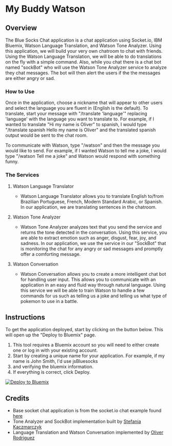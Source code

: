 # My Buddy Watson

## Overview

The Blue Socks Chat application is a chat application using Socket.io, IBM Bluemix, Watson Language Translation, and Watson Tone Analyzer. Using this application, we will build your very own chatroom to chat with friends. Using the Watson Language Translation, we will be able to do translations on the fly with a simple command. Also, while you chat there is a chat bot named "sockBot" who will use the Watson Tone Analyzer service to analyze they chat messages. The bot will then alert the users if the the messages are either angry or sad.

### How to Use

Once in the application, choose a nickname that will appear to other users and select the language you are fluent in (English is the default).
To translate, start your message with "/translate 'language'" replacing 'language' with the language you want to translate to. For example, if I wanted to translate "Hi my name is Oliver" to spanish, I would type "/translate spanish Hello my name is Oliver" and the translated spanish output would be sent to the chat room.

To communicate with Watson, type "/watson" and then the message you would like to send. For example, if I wanted Watson to tell me a joke, I would type  "/watson Tell me a joke" and Watson would respond with something funny.

### The Services

1. Watson Language Translator
	* Watson Language Translator allows you to translate English to/from Brazilian Portuguese, French, Modern Standard Arabic, or Spanish. In our application, we are translating sentences in the chatroom.

2. Watson Tone Analyzer
	* Watson Tone Analyzer analyzes text that you send the service and returns the tone detected in the conversation. Using this service, you are able to extract emotion such as anger, disgust, fear, joy, and sadness. In our application, we use the service in our "SockBot" that is monitoring the chat for any angry or sad messages and promptly offer a comforting message.

3. Watson Conversation
	* Watson Conversation allows you to create a more intelligent chat bot for handling user input. This allows you to communicate with an application in an easy and fluid way through natural language. Using this service we will be able to train Watson to handle a few commands for us such as telling us a joke and telling us what type of pokemon to use in a battle.

## Instructions

To get the application deployed, start by clicking on the button below. This will open up the "Deploy to Bluemix" page.

1. This tool requires a Bluemix account so you will need to either create one or log in with your existing account.
2. Start by creating a unique name for your application. For example, if my name is John Smith, I'd use jsBluesocks
3. and verifying the bluemix information.
4. If everything is correct, click Deploy.

[![Deploy to Bluemix](https://bluemix.net/deploy/button.png)](https://bluemix.net/deploy?repository=https://github.com/odrodrig/Devoxx4kids_Lab.git)

## Credits
* Base socket chat application is from the socket.io chat example found [here](https://github.com/socketio/socket.io)
* Tone Analyzer and SockBot implementation built by [Stefania Kaczmarczyk](https://github.com/slkaczma)
* Language Translation and Watson Conversation implemented by [Oliver Rodriguez](https://github.com/odrodrig)
